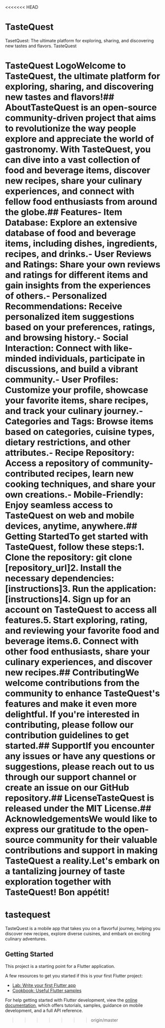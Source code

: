 <<<<<<< HEAD
# TasteQuest
TasetQuest: The ultimate platform for exploring, sharing, and discovering new tastes and flavors.
TasteQuest

TasteQuest LogoWelcome to TasteQuest, the ultimate platform for exploring, sharing, and discovering new tastes and flavors!## AboutTasteQuest is an open-source community-driven project that aims to revolutionize the way people explore and appreciate the world of gastronomy. With TasteQuest, you can dive into a vast collection of food and beverage items, discover new recipes, share your culinary experiences, and connect with fellow food enthusiasts from around the globe.## Features- Item Database: Explore an extensive database of food and beverage items, including dishes, ingredients, recipes, and drinks.- User Reviews and Ratings: Share your own reviews and ratings for different items and gain insights from the experiences of others.- Personalized Recommendations: Receive personalized item suggestions based on your preferences, ratings, and browsing history.- Social Interaction: Connect with like-minded individuals, participate in discussions, and build a vibrant community.- User Profiles: Customize your profile, showcase your favorite items, share recipes, and track your culinary journey.- Categories and Tags: Browse items based on categories, cuisine types, dietary restrictions, and other attributes.- Recipe Repository: Access a repository of community-contributed recipes, learn new cooking techniques, and share your own creations.- Mobile-Friendly: Enjoy seamless access to TasteQuest on web and mobile devices, anytime, anywhere.## Getting StartedTo get started with TasteQuest, follow these steps:1. Clone the repository: git clone [repository_url]2. Install the necessary dependencies: [instructions]3. Run the application: [instructions]4. Sign up for an account on TasteQuest to access all features.5. Start exploring, rating, and reviewing your favorite food and beverage items.6. Connect with other food enthusiasts, share your culinary experiences, and discover new recipes.## ContributingWe welcome contributions from the community to enhance TasteQuest's features and make it even more delightful. If you're interested in contributing, please follow our contribution guidelines to get started.## SupportIf you encounter any issues or have any questions or suggestions, please reach out to us through our support channel or create an issue on our GitHub repository.## LicenseTasteQuest is released under the MIT License.## AcknowledgementsWe would like to express our gratitude to the open-source community for their valuable contributions and support in making TasteQuest a reality.Let's embark on a tantalizing journey of taste exploration together with TasteQuest! Bon appétit!
=======
# tastequest

TasteQuest is a mobile app that takes you on a flavorful journey, helping you discover new recipes, explore diverse cuisines, and embark on exciting culinary adventures.

## Getting Started

This project is a starting point for a Flutter application.

A few resources to get you started if this is your first Flutter project:

- [Lab: Write your first Flutter app](https://docs.flutter.dev/get-started/codelab)
- [Cookbook: Useful Flutter samples](https://docs.flutter.dev/cookbook)

For help getting started with Flutter development, view the
[online documentation](https://docs.flutter.dev/), which offers tutorials,
samples, guidance on mobile development, and a full API reference.
>>>>>>> origin/master
